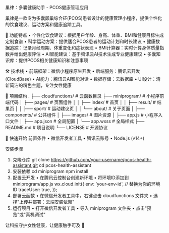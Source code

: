 巢律：多囊健康助手 - PCOS健康管理应用

巢律是一款专为多囊卵巢综合征(PCOS)患者设计的健康管理小程序，提供个性化的饮食建议、运动方案和健康追踪工具。

🚀 功能特点
• 个性化饮食建议：根据用户年龄、身高、体重、BMI和健康目标生成定制食谱
• 科学运动方案：提供适合PCOS患者的运动计划和时长建议
• 健康数据追踪：记录月经周期、体重变化和症状表现
• BMI计算器：实时计算身体质量指数并给出健康评估
• AI智能建议：基于腾讯云AI技术生成专业健康建议
• 多囊知识库：提供PCOS相关健康知识和注意事项


🛠️ 技术栈
• 前端框架：微信小程序原生开发
• 后端服务：腾讯云开发(CloudBase)
• AI能力：腾讯云AI智能对话
• 数据存储：云数据库
• UI设计：清新简洁的粉色主题，专注女性健康

📁 项目结构
.
├── cloudfunctions/      # 云函数目录
├── miniprogram/          # 小程序前端代码
│   ├── pages/            # 页面组件
│   │   ├── index/        # 首页
│   │   ├── result/       # 结果页
│   │   ├── sport/        # 运动建议页
│   │   └── about/        # 关于页面
│   ├── components/       # 公共组件
│   ├── images/           # 图片资源
│   ├── app.js            # 小程序入口文件
│   ├── app.json          # 全局配置
│   └── app.wxss          # 全局样式
├── README.md             # 项目说明
└── LICENSE               # 开源协议


🚦 快速开始
前置条件
• 微信开发者工具
• 腾讯云账号
• Node.js (v14+)

安装步骤
1. 克隆仓库
   git clone https://github.com/your-username/pcos-health-assistant.git
   cd pcos-health-assistant
2. 安装依赖
   cd miniprogram
   npm install
3. 配置云开发
   • 在腾讯云控制台创建新环境
   • 将环境ID添加到 miniprogram/app.js
   wx.cloud.init({
     env: 'your-env-id', // 替换为你的环境ID
     traceUser: true,
   });   
4. 部署云函数
   • 在微信开发者工具中，右键点击 cloudfunctions 文件夹
   • 选择"上传并部署：云端安装依赖"
5. 运行项目
   • 打开微信开发者工具
   • 导入 miniprogram 文件夹
   • 点击"预览"或"真机调试"

让科技守护女性健康，让健康触手可及 🌸
